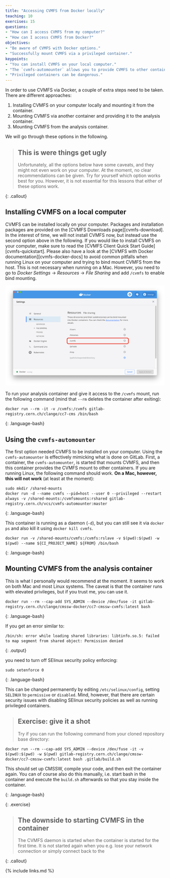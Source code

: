 ```yaml
---
title: "Accessing CVMFS from Docker locally"
teaching: 10
exercises: 15
questions:
- "How can I access CVMFS from my computer?"
- "How can I access CVMFS from Docker?"
objectives:
- "Be aware of CVMFS with Docker options."
- "Successfully mount CVMFS via a privileged container."
keypoints:
- "You can install CVMFS on your local computer."
- "The `cvmfs-automounter` allows you to provide CVMFS to other containers."
- "Privileged containers can be dangerous."
---
```


In order to use CVMFS via Docker, a couple of extra steps need to be taken.
There are different approaches:

1. Installing CVMFS on your computer locally and mounting it from the container.
1. Mounting CVMFS via another container and providing it to the analysis container.
1. Mounting CVMFS from the analysis container.

We will go through these options in the following.

> ## This is were things get ugly
>
> Unfortunately, all the options below have some caveats, and they might not
> even work on your computer. At the moment, no clear recommendations can be
> given. Try for yourself which option works best for you. However, it is not
> essential for this lessons that either of these options work.
>
{: .callout}

## Installing CVMFS on a local computer

CVMFS can be installed locally on your computer. Packages and installation
packages are provided on the [CVMFS Downloads page][cvmfs-download]. In the
interest of time, we will not install CVMFS now, but instead use the second
option above in the following. If you would like to install CVMFS on your
computer, make sure to read the
[CVMFS Client Quick Start Guide][cvmfs-quickstart].
Please also have a look at the
[CVMFS with Docker documentation][cvmfs-docker-docs]
to avoid common pitfalls when running Linux on your computer and trying to
bind mount CVMFS from the host. This is not necessary when running on a Mac.
However, you need to go to *Docker Settings* -> *Resources* -> *File Sharing*
and add `/cvmfs` to enable bind mounting.

![`/cvmfs` needs to be accessible to Docker for bind mounting](../fig/docker_file_sharing.png)

To run your analysis container and give it access to the `/cvmfs` mount, run
the following command (mind that `--rm` deletes the container after exiting):

~~~
docker run --rm -it -v /cvmfs:/cvmfs gitlab-registry.cern.ch/clange/cc7-cms /bin/bash
~~~
{: .language-bash}

## Using the `cvmfs-automounter`

The first option needed CVMFS to be installed on your computer. Using the
`cvmfs-automounter` is effectively mimicking what is done on GitLab. First, a
container, the `cvmfs-automounter`, is started that mounts CVMFS, and then
this container provides the CVMFS mount to other containers. If you are
running Linux, the following command should work. **On a Mac, however, this will not work** (at least at the moment):

~~~
sudo mkdir /shared-mounts
docker run -d --name cvmfs --pid=host --user 0 --privileged --restart always -v /shared-mounts:/cvmfsmounts:rshared gitlab-registry.cern.ch/vcs/cvmfs-automounter:master
~~~
{: .language-bash}

This container is running as a daemon (`-d`), but you can still see it via
`docker ps` and also kill it using `docker kill cvmfs`.

~~~
docker run -v /shared-mounts/cvmfs:/cvmfs:rslave -v $(pwd):$(pwd) -w $(pwd) --name ${CI_PROJECT_NAME} ${FROM} /bin/bash
~~~
{: .language-bash}

## Mounting CVMFS from the analysis container

This is what I personally would recommend at the moment. It seems to
work on both Mac and most Linux systems. The caveat is that the container
runs with elevated privileges, but if you trust me, you can use it.

~~~
docker run --rm --cap-add SYS_ADMIN --device /dev/fuse -it gitlab-registry.cern.ch/clange/cmssw-docker/cc7-cmssw-cvmfs:latest bash
~~~
{: .language-bash}

If you get an error similar to:

~~~
/bin/sh: error while loading shared libraries: libtinfo.so.5: failed to map segment from shared object: Permission denied
~~~
{: .output}

you need to turn off SElinux security policy enforcing:

~~~
sudo setenforce 0
~~~
{: .language-bash}

This can be changed permanently by editing `/etc/selinux/config`, setting `SELINUX` to `permissive` or `disabled`. Mind, however, that there are certain security issues with disabling SElinux security policies as well as running privileged containers.

> ## Exercise: give it a shot
> Try if you can run the following command from your cloned repository base
> directory:
~~~
docker run --rm --cap-add SYS_ADMIN --device /dev/fuse -it -v $(pwd):$(pwd) -w $(pwd) gitlab-registry.cern.ch/clange/cmssw-docker/cc7-cmssw-cvmfs:latest bash .gitlab/build.sh
~~~

This should set up CMSSW, compile your code, and then exit the container
again. You can of course also do this manually, i.e. start bash in the
container and execute the `build.sh` afterwards so that you stay inside
the container.

{: .language-bash}
>
{: .exercise}

> ## The downside to starting CVMFS in the container
>
> The CVMFS daemon is started when the container is started for the first
> time. It is not started again when you e.g. lose your network connection
> or simply connect back to the
>
{: .callout}


{% include links.md %}

